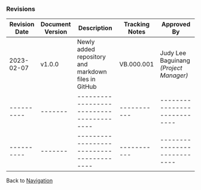 ### Revisions

| **Revision Date** | **Document Version** | **Description** | **Tracking Notes** | **Approved By** |
|----------------------|-----------------------|------------------|------------------------|-------------|
|2023-02-07 | v1.0.0 | Newly added repository and markdown files in GitHub | VB.000.001 | Judy Lee Baguinang _(Project Manager)_ |
|---------- |------- |---------------------------------------- |----------- |---------------------------- |
|---------- |------- |---------------------------------------- |----------- |---------------------------- |

Back to [Navigation](https://github.com/janetub/ViscanScript/blob/main/Design%20Specification/ViscanScript.md)
